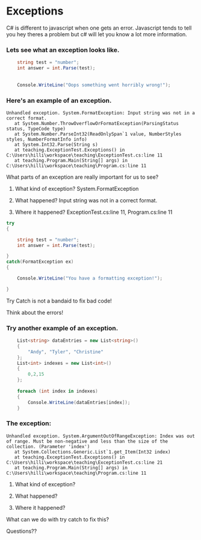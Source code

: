 # Exceptions

C# is different to javascript when one gets an error. Javascript tends to tell you hey theres a problem but c# will let you know a lot more information.

### Lets see what an exception looks like.

```cs
    string test = "number";
    int answer = int.Parse(test);
        
              
    Console.WriteLine("Oops something went horribly wrong!");

```

### Here's an example of an exception.
```
Unhandled exception. System.FormatException: Input string was not in a correct format.
   at System.Number.ThrowOverflowOrFormatException(ParsingStatus status, TypeCode type)
   at System.Number.ParseInt32(ReadOnlySpan`1 value, NumberStyles styles, NumberFormatInfo info)
   at System.Int32.Parse(String s)
   at teaching.ExceptionTest.Exceptions() in C:\Users\hilli\workspace\teaching\ExceptionTest.cs:line 11
   at teaching.Program.Main(String[] args) in C:\Users\hilli\workspace\teaching\Program.cs:line 11
```
What parts of an exception are really important for us to see?

1. What kind of exception? System.FormatException

2. What happened? Input string was not in a correct format.

3. Where it happened? ExceptionTest.cs:line 11, Program.cs:line 11

```cs
try
{

    string test = "number";
    int answer = int.Parse(test);

}
catch(FormatException ex)
{

    Console.WriteLine("You have a formatting exception!");

}

```
Try Catch is not a bandaid to fix bad code!

Think about the errors!

### Try another example of an exception.

```cs
    List<string> dataEntries = new List<string>()
    {
        "Andy", "Tyler", "Christine"
    };
    List<int> indexes = new List<int>()
    {
        0,2,15
    };
           
    foreach (int index in indexes)
    {
        Console.WriteLine(dataEntries[index]);
    }
```

### The exception:

```
Unhandled exception. System.ArgumentOutOfRangeException: Index was out of range. Must be non-negative and less than the size of the collection. (Parameter 'index')
   at System.Collections.Generic.List`1.get_Item(Int32 index)
   at teaching.ExceptionTest.Exceptions() in C:\Users\hilli\workspace\teaching\ExceptionTest.cs:line 21
   at teaching.Program.Main(String[] args) in C:\Users\hilli\workspace\teaching\Program.cs:line 11

```

1. What kind of exception? 

2. What happened? 

3. Where it happened?

What can we do with try catch to fix this?


Questions??
